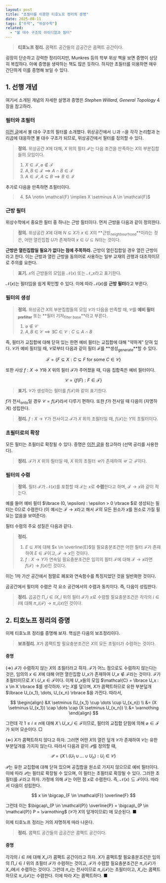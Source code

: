 ```yaml
---
layout: post
title: "초필터를 이용한 티호노프 정리의 증명"
date: 2025-08-11
tags: ["수학", "위상수학"]
related:
  - "불 대수 구조의 아이디얼과 필터"
---
```


> **티호노프 정리.** 콤팩트 공간들의 곱공간은 콤팩트 공간이다.

굉장히 단순하고 강력한 정리이지만, Munkres 등의 학부 위상 책을 보면 증명이 상당히 복잡하다. 아예 증명을 생략하는 책도 많은 듯하다. 하지만 초필터를 이용하면 매우 간단하게 이를 증명해 보일 수 있다.

## 1. 선행 개념

여기서 소개된 개념의 자세한 설명과 증명은 _Stephen Willard, General Topology_ 4장을 참고하라.

### 필터와 초필터

[이전 글](https://dimenerno.github.io/2025/07/18/boolean-algebra)에서 불 대수 구조의 필터를 소개했다. 위상공간에서 $\cup$과 $\cap$을 각각 논리합과 논리곱에 대응하면 불 대수 구조가 되므로, 위상공간에서 필터를 정의할 수 있다.

> **정의.** 위상공간 $X$에 대해, $X$ 위의 필터 $\mathcal{F}$는 다음 조건을 만족하는 $X$의 부분집합들의 모임이다.
>
> 1. $X \in \mathcal{F}, \varnothing \notin \mathcal{F}$
> 2. $A, B \in \mathcal{F} \implies A \cap B \in \mathcal{F}$
> 3. $A \in \mathcal{F}, A \subseteq B \implies B \in \mathcal{F}$

추가로 다음을 만족하면 초필터이다.

<blockquote>
<ol start="4">
  <li>$A \notin \mathcal{F} \implies X \setminus A \in \mathcal{F}$</li>
</ol>
</blockquote>

### 근방 필터

위상수학에서 중요한 필터 중 하나는 근방 필터이다. 먼저 근방을 다음과 같이 정의한다.

> **정의.** 위상공간 $X$에 대해 $N \subseteq X$가 $x \in X$의 **근방<sub>neighbourhood</sub>**이라는 것은, 어떤 열린집합 $U$가 존재하여 $x \in U \subseteq N$라는 것이다.

**근방은 열린집합일 필요가 없다는 점에 주목하라.** 근방이 열린집합일 경우 열린 근방이라고 한다. 이는 근방과 열린 근방을 동의어로 사용하는 일부 교재의 관행과 대조적이므로 주의를 요한다.

> **표기.** $x$의 근방들의 모임을 $\mathcal{N}(x)$ 또는 $\mathcal{N}\_x$라고 표기한다.

$\mathcal{N}(x)$는 필터임을 쉽게 확인할 수 있다. 이에 따라 $\mathcal{N}(x)$를 **근방 필터**라고 부른다.

### 필터의 생성

> **정의.** 위상공간 $X$의 부분집합들의 모임 $\mathcal{C}$가 다음을 만족할 때, $\mathcal{C}$를 **예비 필터<sub>prefilter</sub>** 또는 **필터 기저<sub>filter base</sub>**라고 부른다.
>
> 1. $\varnothing \notin \mathcal{C}$
> 2. $A, B \in \mathcal{C} \implies \exists C \in \mathcal{C} : C \subseteq A \cap B$

즉, 필터가 교집합에 대해 닫혀 있는 한편 예비 필터는 교집합에 대해 "약하게" 닫혀 있다. $\mathcal{C}$가 예비 필터일 때, $\mathcal{C}$로부터 다음과 같이 필터 $\mathcal{F}$를 **생성<sub>generate</sub>**할 수 있다.

$$
\mathcal{F} = \{ F \subseteq X : C \subseteq F \text{ for some } C \in \mathcal{C} \}
$$

또한 사상 $f: X \to Y$와 $X$ 위의 필터 $\mathcal{F}$가 주어졌을 때, 다음 집합족은 예비 필터이다.

$$
\mathcal{C} = \{ f(F) : F \in \mathcal{F} \}
$$

> **표기.** $\mathcal{C}$가 생성하는 필터를 $f(\mathcal{F})$와 같이 표기한다.

$f$가 전사<sub>onto</sub>일 경우 $\mathcal{C} = f(\mathcal{F})$라서 다루기 편하다. 또한 $f$가 전사일 때 다음이 (자명하게) 성립한다.

> **정리.** $f: X \to Y$가 전사이고 $\mathcal{F}$가 $X$ 위의 초필터일 때, $f(\mathcal{F})$는 $Y$의 초필터이다.

### 초필터로의 확장

모든 필터는 초필터로 확장될 수 있다. 증명은 [이전 글](https://dimenerno.github.io/2025/01/22/hypernaturals/)을 참고하라 (선택 공리를 사용한다).

> **정리.** $\mathcal{F}$가 $X$ 위의 필터일 때, $X$ 위의 초필터 $\mathcal{U}$가 존재하여 $\mathcal{U} \supseteq \mathcal{F}$이다.

### 필터의 수렴

> **정의.** 필터 $\mathcal{F}$가 $\mathcal{N}(x)$를 포함할 때 $\mathcal{F}$는 $x$로 **수렴**한다고 하며, $\mathcal{F} \to x$와 같이 적는다.

예를 들어 예비 필터 $\lbrace  (0, \epsilon) : \epsilon > 0 \rbrace $로 생성되는 필터는 $0$으로 수렴한다 (이 예시는 $\mathcal{F} \to x$라고 해서 $\mathcal{F}$의 모든 원소가 $x$를 원소로 가질 필요는 없음을 보여준다).

필터 수렴의 주요 성질은 다음과 같다.

> **정리.**
>
> 1. $E \subseteq X$에 대해 $x \in \overline{E}$일 필요충분조건은 어떤 필터 $\mathcal{F}$가 존재하여 $E \in \mathcal{F}$이고, $\mathcal{F} \to x$인 것이다.
> 2. $f: X \to Y$가 연속일 필요충분조건은 임의의 필터 $\mathcal{F}$에 대해 $\mathcal{F} \to x$라면 $f(\mathcal{F}) \to f(x)$인 것이다.

이는 1차 가산 공간에서 점렬로 폐포와 연속함수를 특징지었던 것을 일반화한 것이다.

곱공간에서 필터의 수렴은 각 요소 공간에서의 수렴과 동치이다. 즉, 다음이 성립한다.

> **정리.** 곱공간 $\prod\_{i \in I}X\_i$ 위의 필터 $\mathcal{F}$가 $x$로 수렴할 필요충분조건은 각각의 $i \in I$에 대해 $\pi\_i(\mathcal{F}) \to \pi\_i(x)$인 것이다.

## 2. 티호노프 정리의 증명

이제 티호노프 정리를 증명해 보자. 핵심은 다음의 보조정리이다.

> **보조정리.** $X$가 콤팩트할 필요충분조건은 $X$의 모든 초필터가 수렴하는 것이다.

#### 증명

$(\Rightarrow)$ $\mathcal{F}$가 수렴하지 않는 $X$의 초필터라고 하자. $\mathcal{F}$가 어느 점으로도 수렴하지 않는다는 것은, 임의의 $x \in X$에 대해 어떤 열린집합 $U\_x$가 존재하여 $U\_x \notin \mathcal{F}$라는 것이다. $\mathcal{F}$가 초필터이므로 $X \setminus U\_x \in \mathcal{F}$이다. 이제 $U\_x$들의 모임 $\mathcal{C} = \lbrace  U\_x : x \in X \rbrace $를 생각하자. $\mathcal{C}$는 $X$를 덮으며, $X$가 콤팩트하므로 유한 부분덮개 $\lbrace U\_{x_1}, \dots, U\_{x_n} \rbrace $을 가진다. 따라서,

$$
\begin{align}
&X \setminus (U_{x_1} \cup \dots \cup U_{x_n}) \\
&= (X \setminus U_{x_1}) \cap \dots \cap (X \setminus U_{x_n}) \\
&= \varnothing
\end{align}
$$

그런데 각 $1 \leq i \leq n$에 대해 $X \setminus U\_{x\_i} \in \mathcal{F}$이므로, 필터의 교집합 닫힘에 의해 $\varnothing \in \mathcal{F}$가 되어 모순이다. □

$(\Leftarrow)$ $X$가 콤팩트하지 않다고 하자. 그러면 어떤 $X$의 열린 덮개 $\mathcal{C}$가 존재하여 $\mathcal{C}$는 유한 부분덮개를 가지지 않는다. 따라서 다음과 같이 $\mathcal{P}$를 정의할 때,

$$
\mathcal{P} = \{ X \setminus (U_1 \cup \dots \cup U_n) : U_i \in \mathcal{C} \}
$$

$\mathcal{P}$는 유한 교집합에 대해 닫혀 있으며 공집합을 원소로 가지지 않으므로 예비 필터이다. 이에 따라 $\mathcal{P}$는 필터로 확장될 수 있으며, 이 필터는 초필터로 확장될 수 있다. 그러한 초필터를 $\mathcal{F}$라고 하자. 가정에 의해 $\mathcal{F}$는 어떤 점 $x$로 수렴한다. 즉, $\mathcal{N}(x) \subseteq \mathcal{F}$이다. 따라서 다음이 성립한다.

$$
x \in \bigcap_{F \in \mathcal{F}} \overline{F}
$$

그런데 이는 $\bigcap\_{P \in \mathcal{P}} \overline{P} = \bigcap\_{P \in \mathcal{P}} P = \varnothing$ ($\mathcal{C}$가 $X$의 덮개이므로) 에 모순된다. ■

이제 티호노프 정리는 거의 자명하게 따라 나온다.

> **정리.** 콤팩트 공간들의 곱공간은 콤팩트 공간이다.

#### 증명

각각의 $i \in I$에 대해 $X\_i$가 콤팩트 공간이라고 하자. $X$가 콤팩트할 필요충분조건은 임의의 $\prod\_{i \in I}$ 위의 초필터 $\mathcal{F}$가 수렴하는 것이고, $\mathcal{F}$가 수렴할 필요충분조건은 $\pi\_i(\mathcal{F})$가 $X\_i$에서 수렴하는 것이다. 그런데 $\pi\_i$는 전사이므로 $\pi\_i(\mathcal{F})$는 초필터이고, $X\_i$는 콤팩트하므로 $\pi\_i(\mathcal{F})$는 수렴한다. 이에 따라 $X$는 콤팩트하다. ■
